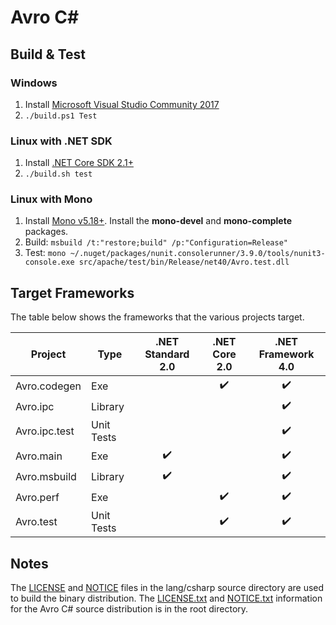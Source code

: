 # Avro C#

## Build & Test

### Windows

1. Install [Microsoft Visual Studio Community 2017](https://www.visualstudio.com/downloads/)
2. `./build.ps1 Test`

### Linux with .NET SDK

1. Install [.NET Core SDK 2.1+](https://www.microsoft.com/net/download/linux)
2. `./build.sh test`

### Linux with Mono

1. Install [Mono v5.18+](https://www.mono-project.com/download/stable/). Install the **mono-devel**
   and **mono-complete** packages.
2. Build: `msbuild /t:"restore;build" /p:"Configuration=Release"`
3. Test: `mono ~/.nuget/packages/nunit.consolerunner/3.9.0/tools/nunit3-console.exe src/apache/test/bin/Release/net40/Avro.test.dll`

## Target Frameworks

The table below shows the frameworks that the various projects target.

Project       | Type         | .NET Standard 2.0  | .NET Core 2.0      | .NET Framework 4.0
------------  | ------------ |:------------------:|:------------------:|:------------------:
Avro.codegen  | Exe          |                    | :heavy_check_mark: | :heavy_check_mark:
Avro.ipc      | Library      |                    |                    | :heavy_check_mark:
Avro.ipc.test | Unit Tests   |                    |                    | :heavy_check_mark:
Avro.main     | Exe          | :heavy_check_mark: |                    | :heavy_check_mark:
Avro.msbuild  | Library      | :heavy_check_mark: |                    | :heavy_check_mark:
Avro.perf     | Exe          |                    | :heavy_check_mark: | :heavy_check_mark:
Avro.test     | Unit Tests   |                    | :heavy_check_mark: | :heavy_check_mark:


## Notes

The [LICENSE](./LICENSE) and [NOTICE](./NOTICE) files in the lang/csharp source directory are used to build the binary distribution. The [LICENSE.txt](../../LICENSE.txt) and [NOTICE.txt](../../NOTICE.txt) information for the Avro C# source distribution is in the root directory.
